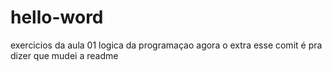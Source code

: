 # hello-word
exercicios da aula 01 logica da programaçao
 agora o extra esse comit é pra dizer que mudei a readme
 